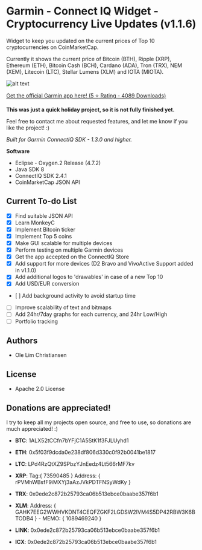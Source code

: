# Garmin - Connect IQ Widget - Cryptocurrency Live Updates (v1.1.6)
Widget to keep you updated on the current prices of Top 10 cryptocurrencies on CoinMarketCap. 

Currently it shows the current price of Bitcoin (BTH), Ripple (XRP), Ethereum (ETH), Bitcoin Cash (BCH), Cardano (ADA), Tron (TRX), NEM (XEM), Litecoin (LTC), Stellar Lumens (XLM) and IOTA (MIOTA).

![alt text](https://github.com/YoungChulDK/GarminCryptoPrices/blob/master/Images/Page1USD.png?raw=true)

[Get the official Garmin app here! (5 :star: Rating - 4089 Downloads)](https://apps.garmin.com/da-DK/apps/eb6d1bc7-c9a3-4c17-9c33-41894f023064)

**This was just a quick holiday project, so it is not fully finished yet.** 

Feel free to contact me about requested features, and let me know if you like the project! :)

*Built for Garmin ConnectIQ SDK - 1.3.0 and higher.*

**Software**
- Eclipse - Oxygen.2 Release (4.7.2)
- Java SDK 8
- ConnectIQ SDK 2.4.1
- CoinMarketCap JSON API

## Current To-do List
- [X] Find suitable JSON API
- [X] Learn MonkeyC 
- [X] Implement Bitcoin ticker
- [X] Implement Top 5 coins
- [X] Make GUI scalable for multiple devices
- [X] Perform testing on multiple Garmin devices
- [X] Get the app accepted on the ConnectIQ Store
- [X] Add support for more devices (D2 Bravo and VivoActive Support added in v1.1.0)
- [X] Add additional logos to 'drawables' in case of a new Top 10
- [X] Add USD/EUR conversion
- [ ] Add background activity to avoid startup time
- [ ] Improve scalability of text and bitmaps
- [ ] Add 24hr/7day graphs for each currency, and 24hr Low/High
- [ ] Portfolio tracking

## Authors
* Ole Lim Christiansen

## License
* Apache 2.0 License

## Donations are appreciated!
I try to keep all my projects open source, and free to use, so donations are much appreciated! :)

- **BTC**: 1ALX52tCCfn7bYFjC1A5StK1f3FJLUyhd1

- **ETH**: 0x5f03f9dcda0e238df806d330c0f92b0041be1817

- **LTC**: LPd4RzQtXZ9SPbzYJnEedz4Lt566rMF7kv

- **XRP**: Tag:{ 73590485 } Address: { rPVMhWBsfF9iMXYj3aAzJVkPDTFNSyWdKy }

- **TRX**: 0x0ede2c872b25793ca06b513ebce0baabe357f6b1

- **XLM**: Address: { GAHK7EEG2WWHVKDNT4CEQFZGKF2LGDSW2IVM4S5DP42RBW3K6BTODB4 } 
          - MEMO: { 1089469240 }

- **LINK**: 0x0ede2c872b25793ca06b513ebce0baabe357f6b1

- **ICX**: 0x0ede2c872b25793ca06b513ebce0baabe357f6b1

